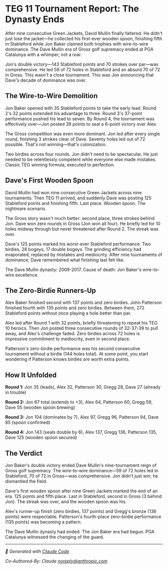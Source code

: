 # TEG 11 Tournament Report: The Dynasty Ends

After nine consecutive Green Jackets, David Mullin finally faltered. He didn't just lose the jacket—he collected his first-ever wooden spoon, finishing fifth in Stableford while Jon Baker claimed both trophies with wire-to-wire dominance. The Dave Mullin era of Gross golf supremacy ended at PGA Catalunya with a whimper, not a roar.

Jon's double victory—143 Stableford points and 70 strokes over par—was comprehensive. He led 59 of 72 holes in Stableford and an absurd 70 of 72 in Gross. This wasn't a close tournament. This was Jon announcing that Dave's decade of dominance was over.

## The Wire-to-Wire Demolition

Jon Baker opened with 35 Stableford points to take the early lead. Round 2's 32 points extended his advantage to three. Round 3's 37-point performance pushed his lead to seven. By Round 4, the tournament was effectively over—Jon posted 39 points to seal a 6-point victory over Alex.

The Gross competition was even more dominant. Jon led after every single round, finishing 3 strokes clear of Dave. Seventy holes led out of 72 possible. That's not winning—that's colonization.

Two birdies across four rounds. Jon didn't need to be spectacular. He just needed to be relentlessly competent while everyone else made mistakes. Classic TEG winning formula, executed to perfection.

## Dave's First Wooden Spoon

David Mullin had won nine consecutive Green Jackets across nine tournaments. Then TEG 11 arrived, and suddenly Dave was posting 125 Stableford points and finishing fifth. Last place. Wooden spoon. The nightmare scenario.

The Gross story wasn't much better: second place, three strokes behind Jon. Dave won zero rounds in Gross (Jon won all four). He briefly led for 10 holes midway through but never threatened after Round 2. The streak was over.

Dave's 125 points marked his worst-ever Stableford performance. Two birdies, 28 bogeys, 17 double bogeys. The grinding efficiency had evaporated, replaced by mistakes and mediocrity. After nine tournaments of dominance, Dave remembered what finishing last felt like.

The Dave Mullin dynasty: 2009-2017. Cause of death: Jon Baker's wire-to-wire excellence.

## The Zero-Birdie Runners-Up

Alex Baker finished second with 137 points and zero birdies. John Patterson finished fourth with 135 points and zero birdies. Between them, 272 Stableford points without once playing a hole better than par.

Alex led after Round 1 with 32 points, briefly threatening to repeat his TEG 10 heroics. Then Jon posted three consecutive rounds of 32-37-39 to pull away, and Alex's challenge faded. Zero birdies across 72 holes is impressive commitment to mediocrity, even in second place.

Patterson's zero-birdie performance was his second consecutive tournament without a birdie (144 holes total). At some point, you start wondering if Patterson knows birdies are worth extra points.

## How It Unfolded

**Round 1:** Jon 35 (leads), Alex 32, Patterson 30, Gregg 28, Dave 27 (already in trouble)

**Round 2:** Jon 67 total (extends to +3), Alex 64, Patterson 60, Gregg 59, Dave 55 (wooden spoon brewing)

**Round 3:** Jon 104 (dominates by 7), Alex 97, Gregg 96, Patterson 94, Dave 85 (spoon confirmed)

**Round 4:** Jon 143 (seals double by 6), Alex 137, Gregg 136, Patterson 135, Dave 125 (wooden spoon secured)

## The Verdict

Jon Baker's double victory ended Dave Mullin's nine-tournament reign of Gross golf supremacy. The wire-to-wire dominance—59 of 72 holes led in Stableford, 70 of 72 in Gross—was comprehensive. Jon didn't just win; he dismantled the field.

Dave's first wooden spoon after nine Green Jackets marked the end of an era. 125 points and fifth place. Last in Stableford, second in Gross (3 behind Jon). The streak was over, and the wooden spoon was his.

Alex's runner-up finish (zero birdies, 137 points) and Gregg's bronze (136 points) were respectable. Patterson's fourth-place zero-birdie performance (135 points) was becoming a pattern.

The Dave Mullin dynasty had ended. The Jon Baker era had begun. PGA Catalunya witnessed the changing of the guard.

---

*🤖 Generated with [Claude Code](https://claude.com/claude-code)*

*Co-Authored-By: Claude <noreply@anthropic.com>*

